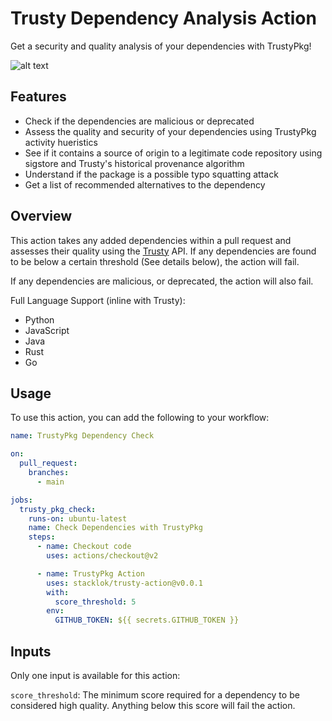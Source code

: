 # Trusty Dependency Analysis Action

Get a security and quality analysis of your dependencies with TrustyPkg!

![alt text](image.png)

## Features

* Check if the dependencies are malicious or deprecated
* Assess the quality and security of your dependencies using TrustyPkg
  activity hueristics
* See if it contains a source of origin to a legitimate code repository using
  sigstore and Trusty's historical provenance algorithm
* Understand if the package is a possible typo squatting attack
* Get a list of recommended alternatives to the dependency

## Overview

This action takes any added dependencies within a pull request and assesses their 
quality using the [Trusty](https://trustypkg.dev/) API. If any dependencies are
found to be below a certain threshold (See details below), the action will fail.

If any dependencies are malicious, or deprecated, the action will also fail.

Full Language Support (inline with Trusty):

* Python
* JavaScript
* Java
* Rust
* Go


## Usage

To use this action, you can add the following to your workflow:

```yaml
name: TrustyPkg Dependency Check

on:
  pull_request:
    branches:
      - main

jobs:
  trusty_pkg_check:
    runs-on: ubuntu-latest
    name: Check Dependencies with TrustyPkg
    steps:
      - name: Checkout code
        uses: actions/checkout@v2

      - name: TrustyPkg Action
        uses: stacklok/trusty-action@v0.0.1
        with:
          score_threshold: 5
        env:
          GITHUB_TOKEN: ${{ secrets.GITHUB_TOKEN }}
```

## Inputs

Only one input is available for this action:

`score_threshold`: The minimum score required for a dependency to be considered
high quality. Anything below this score will fail the action.